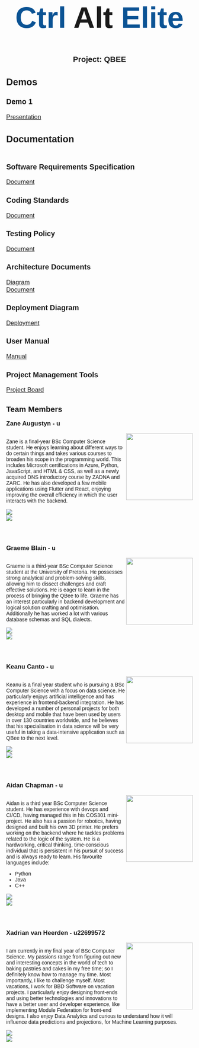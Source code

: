 <style>
body {
    import url('https://fonts.googleapis.com/css2?family=Barlow+Condensed:ital,wght@0,100;0,200;0,300;0,400;0,500;0,600;0,700;0,800;0,900;1,100;1,200;1,300;1,400;1,500;1,600;1,700;1,800;1,900&display=swap');
    font-family: 'Barlow Condensed', sans-serif;
    
}
.teamHeader{
    font-size: 2.5rem
}
.teamColour{
    color: #0b5394
}
.demo {
    font-size: 1.2em
}

.documents{
    font-size: 1.2em
}

.doc{
    display: flex;
    flex-direction: column;
}
.member{
    font-size: 1.2em
}
</style>

<div align="center" class="teamHeader"><h1><span class="teamColour">Ctrl</span> Alt <span class="teamColour">Elite</span></h1></div>
<div align="center"><h2>Project: QBEE</h2></div>

<!-- Add badges here -->
<!-- <div align="center">
    <img src="https://github.com/COS301-SE-2023/Avalanche/actions/workflows/tests.yml/badge.svg">
    <img src="https://github.com/COS301-SE-2023/Avalanche/actions/workflows/test.yml/badge.svg">
    <img src="https://github.com/COS301-SE-2023/Avalanche/actions/workflows/deployment.yml/badge.svg">
    <img src="https://github.com/COS301-SE-2023/Avalanche/actions/workflows/javaTest.yml/badge.svg">
    <a href="https://codecov.io/github/COS301-SE-2023/Avalanche" > 
    <img src="https://codecov.io/github/COS301-SE-2023/Avalanche/branch/working/graph/badge.svg?token=Q021VJLYQ8"/> 
    <img src="https://uptime.betterstack.com/status-badges/v1/monitor/uypo.svg"/>
    </a>

</div>
<hr/> -->

<div class="video">

</div>


<div class="introduction">

</div>

<div class="demo">
    <h2> Demos </h2>
    <h3> Demo 1 </h3>
    <a href="">Presentation</a>
</div>


<div class="documents">
    <h2> Documentation </h2>
    <div class="doc">
        <h3> Software Requirements Specification </h3>
        <a href="">Document</a>
    </div>
    <div class="doc">
        <h3> Coding Standards </h3>
        <a href="">Document</a>
    </div>
    <div class="doc">
        <h3> Testing Policy </h3>
        <a href="">Document</a>
    </div>
    <div class="doc">
        <h3> Architecture Documents </h3>
        <a href="">Diagram</a>
        <a href="">Document</a>
    </div>
    <div class="doc">
        <h3> Deployment Diagram </h3>
        <a href="">Deployment</a>
    </div>
    <div class="doc">
        <h3> User Manual </h3>
        <a href="">Manual</a>
    </div>
    <div class="doc">
        <h3> Project Management Tools </h3>
        <a href="">Project Board</a>
    </div>
</div>

## Team Members

<div>   
    <div class="member"><strong> Zane Augustyn - u </strong></div><br>
    <img align="right" src="https://drive.google.com/uc?export=view&id=1lfo6xmMIT7fxcglYfpBIoPfidqFPjQSV" width=180 height=180>    
    <p>
       Zane is a final-year BSc Computer Science student. He enjoys learning about different ways to do certain things and takes various courses to broaden his scope in the programming world. This includes Microsoft certifications in Azure, Python, JavaScript, and HTML & CSS, as well as a newly acquired DNS introductory course by ZADNA and ZARC. He has also developed a few mobile applications using Flutter and React, enjoying improving the overall efficiency in which the user interacts with the backend.
    </p>
    <a href="https://github.com/ZaneAugustyn" target="_blank">
            <img src="https://img.shields.io/badge/github-%23121011.svg?style=for-the-badge&logo=github&logoColor=white"/>
    </a> <br>
    <a href='https://www.linkedin.com/in/zane-augustyn-613193290/' target="_blank">
            <img src="https://img.shields.io/badge/linkedin-%230077B5.svg?style=for-the-badge&logo=linkedin&logoColor=white"/>
    </a>
</div>
<br><br><br><br>

<div>   
    <div class="member"><strong> Graeme Blain - u </strong></div><br>
    <img align="right" src="https://drive.google.com/uc?export=view&id=1lfo6xmMIT7fxcglYfpBIoPfidqFPjQSV" width=180 height=180>    
    <p>
       Graeme is a third-year BSc Computer Science student at the University of Pretoria. He possesses strong analytical and problem-solving skills, allowing him to dissect challenges and craft effective solutions. He is eager to learn in the process of bringing the QBee to life. 
       Graeme has an interest particularly in backend development and logical solution crafting and optimisation.   Additionally he has worked a lot with various database schemas and SQL dialects.
    </p>
    <a href="https://github.com/GremBleen" target="_blank">
            <img src="https://img.shields.io/badge/github-%23121011.svg?style=for-the-badge&logo=github&logoColor=white"/>
    </a> <br>
    <a href='https://www.linkedin.com/in/graeme-blain-a64658300/' target="_blank">
            <img src="https://img.shields.io/badge/linkedin-%230077B5.svg?style=for-the-badge&logo=linkedin&logoColor=white"/>
    </a>
</div>
<br><br><br><br>

<div>   
    <div class="member"><strong> Keanu Canto - u </strong></div><br>
    <img align="right" src="https://drive.google.com/uc?export=view&id=1lfo6xmMIT7fxcglYfpBIoPfidqFPjQSV" width=180 height=180>    
    <p>
       Keanu is a final year student who is pursuing a BSc Computer Science with a focus on data science. He particularly enjoys artificial intelligence and has experience in frontend-backend integration. He has developed a number of personal projects for both desktop and mobile that have been used by users in over 130 countries worldwide, and he believes that his specialisation in data science will be very useful in taking a data-intensive application such as QBee to the next level.
    </p>
    <a href="https://github.com/Keanumrc" target="_blank">
            <img src="https://img.shields.io/badge/github-%23121011.svg?style=for-the-badge&logo=github&logoColor=white"/>
    </a> <br>
    <a href='https://www.linkedin.com/in/keanu-canto-511b53184/' target="_blank">
            <img src="https://img.shields.io/badge/linkedin-%230077B5.svg?style=for-the-badge&logo=linkedin&logoColor=white"/>
    </a>
</div>
<br><br><br><br>


<div>   
    <div class="member"><strong> Aidan Chapman - u </strong></div><br>
    <img align="right" src="https://drive.google.com/uc?export=view&id=1lfo6xmMIT7fxcglYfpBIoPfidqFPjQSV" width=180 height=180>    
    <p>
       Aidan is a third year BSc Computer Science student. He has experience with devops and CI/CD, having managed this in his COS301 mini-project. He also has a passion for robotics, having designed and built his own 3D printer. 
       He prefers working on the backend where he tackles problems related to the logic of the system. He is a hardworking, critical thinking, time-conscious individual that is persistent in his pursuit of success and is always ready to learn.
       His favourite languages include:
        <ul>
            <li>Python</li>
            <li>Java</li>
            <li>C++</li>
        </ul>
    </p>
    <a href="https://github.com/markbr02" target="_blank">
            <img src="https://img.shields.io/badge/github-%23121011.svg?style=for-the-badge&logo=github&logoColor=white"/>
    </a> <br>
    <a href='https://www.linkedin.com/in/mark-botros-a11729266/' target="_blank">
            <img src="https://img.shields.io/badge/linkedin-%230077B5.svg?style=for-the-badge&logo=linkedin&logoColor=white"/>
    </a>
</div>
<br><br><br><br>

<div>   
    <div class="member"><strong> Xadrian van Heerden - u22699572 </strong></div><br>
    <img align="right" src="https://drive.google.com/uc?export=view&id=1lfo6xmMIT7fxcglYfpBIoPfidqFPjQSV" width=180 height=180>    
    <p>
       I am currently in my final year of BSc Computer Science. My passions range from figuring out new and interesting concepts in the world of tech to baking pastries and cakes in my free time; so I definitely know how to manage my time. Most importantly, I like to challenge myself. Most vacations, I work for BBD Software on vacation projects. I particularly enjoy designing front-ends and using better technologies and innovations to have a better user and developer experience, like implementing Module Federation for front-end designs. I also enjoy Data Analytics and curious to understand how it will influence data predictions and projections, for Machine Learning purposes.
    </p>
    <a href="https://github.com/markbr02" target="_blank">
            <img src="https://img.shields.io/badge/github-%23121011.svg?style=for-the-badge&logo=github&logoColor=white"/>
    </a> <br>
    <a href='https://www.linkedin.com/in/mark-botros-a11729266/' target="_blank">
            <img src="https://img.shields.io/badge/linkedin-%230077B5.svg?style=for-the-badge&logo=linkedin&logoColor=white"/>
    </a>
</div>
<br><br><br><br>
